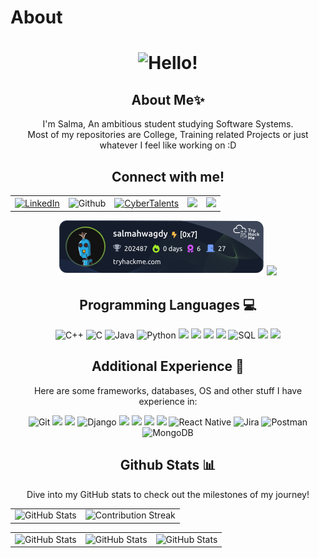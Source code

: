 # About
<div align="center">
    <h1>
        <img src="https://readme-typing-svg.herokuapp.com?font=Silkscreen&size=40&duration=3500&color=2AA889&center=true&vCenter=true&width=435&lines=Hello!" alt="Hello!"/>
    </h1>
</div>
<div align="center">
    <h2>About Me✨</h2>
    <p>I'm Salma, An ambitious student studying Software Systems. <br>
    Most of my repositories are College, Training related Projects or just whatever I feel like working on  :D</p>
</div>
<div align="center">
    <h2 align="center" class="section-heading">Connect with me!</h2>
    <table align="center" width="100%" height="100%" >
        <tr>
       <td>  <a href="https://linkedin.com/in/salma-wagdy-b127b81a9">
       <img src="https://img.shields.io/badge/LinkedIn-0077B5?style=for-the-badge&logo=linkedin&logoColor=white" alt="LinkedIn"/></td></a>
       <a href="https://github.com/salma-h-wagdy">
        <td> <img src ="https://img.shields.io/badge/GitHub-100000?style=for-the-badge&logo=github&logoColor=white" alt="Github"/></td></a>
        <td> <a href="https://cybertalents.com/members/Salmahwagdy/profile"> <img src ="https://img.shields.io/badge/CyberTalents-00bfff?style=for-the-badge" alt="CyberTalents"/></td></a>
        <td><a href = "https://app.letsdefend.io/user/salmahisham139">
        <img src= "https://img.shields.io/badge/LetsDefend-8a2be2?style=for-the-badge&link=https%3A%2F%2Fapp.letsdefend.io%2Fuser%2Fsalmahisham139"/></a></td>
        <td> <a href = "https://www.credly.com/users/salma-hisham.d908edfe"><img src="https://img.shields.io/badge/Credly-white?style=for-the-badge&logo=credly&logoColor=orange"/></a></td>
<!--         <td><a href = "https://stackexchange.com/users/43187686/salma-hisham"><img src="https://img.shields.io/badge/-Stackoverflow-FE7A16?style=for-the-badge&logo=stack-overflow&logoColor=white"/></a></td> -->
        <!-- <img src= "https://img.shields.io/badge/Codeforces-445f9d?style=for-the-badge&logo=Codeforces&logoColor=white"/> -->
       </tr>
           </table>
    
[![salma-h-wagdy's tryhackme stats](https://raw.githubusercontent.com/salma-h-wagdy/salma-h-wagdy/master/assets/thm_propic.png)][tryhackme]
           <a href="https://cyberdefenders.org/p/salma-h-wagdy">
       <img src="https://cyberdefenders-storage.s3.me-central-1.amazonaws.com/profile-badges/salma-h-wagdy.png" width="300" /></a>
<!-- [<img src="https://tryhackme-badges.s3.amazonaws.com/salmahwagdy.png" alt="tryhackme Badge" />][tryhackme] -->

</div>

     
    

<h2 align="center" class="section-heading">Programming Languages 💻</h2>
<div align="center">
<!-- <p>Here are the languages I wield to turn complex problems into solutions:</p> -->
  <img src = "https://img.shields.io/badge/C%2B%2B-00599C?style=for-the-badge&logo=c%2B%2B&logoColor=white" alt ="C++"/>
    <img src="https://img.shields.io/badge/c-%2300599C.svg?style=for-the-badge&logo=c&logoColor=white" alt ="C"/>
  <img src="https://img.shields.io/badge/Java-ED8B00?style=for-the-badge&logo=openjdk&logoColor=white" alt="Java" />
  <img src="https://img.shields.io/badge/Python-3776AB?style=for-the-badge&logo=python&logoColor=white" alt="Python"/>
  <img src="https://img.shields.io/badge/PHP-777BB4?style=for-the-badge&logo=php&logoColor=white" />
    <img src="https://img.shields.io/badge/javascript-%23323330.svg?style=for-the-badge&logo=javascript&logoColor=%23F7DF1E"/>
  <img src="https://img.shields.io/badge/HTML-239120?style=for-the-badge&logo=html5&logoColor=white"/>
  <img src="https://img.shields.io/badge/CSS-239120?&style=for-the-badge&logo=css&logoColor=white"/>
 <!-- <img src="https://img.shields.io/badge/Verilog-4B8BBE?style=for-the-badge&logoColor=white" alt="Verilog"/>
    <img src="https://img.shields.io/badge/VHDL-FF6600?style=for-the-badge&logoColor=white" alt="VHDL"/> -->
 <img src="https://img.shields.io/badge/SQL-4479A1?style=for-the-badge" alt="SQL"/>
 <img src ="https://img.shields.io/badge/latex-%23008080.svg?style=for-the-badge&logo=latex&logoColor=white"/>
<img src ="https://img.shields.io/badge/bash_script-%23121011.svg?style=for-the-badge&logo=gnu-bash&logoColor=white"/>
    <!-- <img src="https://img.shields.io/badge/typescript-%23007ACC.svg?style=for-the-badge&logo=typescript&logoColor=white"/> -->
    <!-- <img src="https://img.shields.io/badge/rust-%23000000.svg?style=for-the-badge&logo=rust&logoColor=white/> -->


</div>

<h2 align="center" class="section-heading">Additional Experience 🔧</h2>
<div align="center">

<p>Here are some frameworks, databases, OS and other stuff I have experience in:</p>

  <img src="https://img.shields.io/badge/Git-F05032?style=for-the-badge&logo=git&logoColor=white" alt="Git"/> 
  <img src = "https://img.shields.io/badge/MySQL-00000F?style=for-the-badge&logo=mysql&logoColor=white"/>
  <img src="https://img.shields.io/badge/Microsoft%20SQL%20Server-CC2927?style=for-the-badge&logo=microsoft%20sql%20server&logoColor=white"/>
  <img src="https://img.shields.io/badge/Django-092E20?style=for-the-badge&logo=django&logoColor=green" alt="Django"/>
 <img src="https://img.shields.io/badge/-selenium-%43B02A?style=for-the-badge&logo=selenium&logoColor=white"/>
 <img src="https://img.shields.io/badge/Ubuntu-E95420?style=for-the-badge&logo=ubuntu&logoColor=white"/>
 <img src ="https://img.shields.io/badge/Kali-268BEE?style=for-the-badge&logo=kalilinux&logoColor=white"/>
 <img src="https://img.shields.io/badge/react-%2320232a.svg?style=for-the-badge&logo=react&logoColor=%2361DAFB"/>
 <img src="https://img.shields.io/badge/react_native-%2320232a.svg?style=for-the-badge&logo=react&logoColor=%2361DAFB" alt="React Native"/>
 <img src="https://img.shields.io/badge/jira-%230A0FFF.svg?style=for-the-badge&logo=jira&logoColor=white" alt = "Jira"/>
 <img src="https://img.shields.io/badge/Postman-FF6C37?style=for-the-badge&logo=postman&logoColor=white" alt="Postman"/>
 <img src="https://img.shields.io/badge/MongoDB-%234ea94b.svg?style=for-the-badge&logo=mongodb&logoColor=white" alt="MongoDB"/>
<!-- <img src="https://img.shields.io/badge/Flutter-%2302569B.svg?style=for-the-badge&logo=Flutter&logoColor=white" alt="Flutter"/> -->
 <!-- <img src="https://img.shields.io/badge/PostgreSQL-4169E1?style=for-the-badge&logo=postgresql&logoColor=white" alt="PostgreSQL"/> -->
<!-- <img src="https://img.shields.io/badge/docker-%230db7ed.svg?style=for-the-badge&logo=docker&logoColor=white" alt="Docker"/> -->
 <!-- <img src ="(https://img.shields.io/badge/Qt-%23217346.svg?style=for-the-badge&logo=Qt&logoColor=white"/>
 <!-- <img src ="https://img.shields.io/badge/Arduino-00979D?style=for-the-badge&logo=Arduino&logoColor=white"/> -->
<!-- <img src="https://img.shields.io/badge/jupyter-%23FA0F00.svg?style=for-the-badge&logo=jupyter&logoColor=white"/>-->
  </div>
 <!-- <div align="center">
   <h2>GitHub Commits</h2> 
 </div> -->
<!-- ![snake animation](https://github.com/salma-h-wagdy/salma-h-wagdy/blob/output/github-contribution-grid-snake2.svg)-->
  <div align="center">
<h2 align="center" class="section-heading"> Github Stats 📊</h2>
<p>Dive into my GitHub stats to check out the milestones of my journey!</p>
 <table align="center" width="100%" height="100%" >
     <!--<tr><img src="https://komarev.com/ghpvc/?username=salma-h-wagdy&theme=gotham" alt=""/></tr>-->
    <tr>
       <td><img style="border: none;" src="https://github-profile-summary-cards.vercel.app/api/cards/profile-details?username=salma-h-wagdy&theme=gotham" alt="GitHub Stats"/></td>    
       <td><img style="border: none;" src="https://github-readme-streak-stats.herokuapp.com/?user=salma-h-wagdy&theme=gotham&hide_border=true" alt="Contribution Streak"/></td>
    </tr>
 </table>

 <table align="center" width="100%" height="100%" >
    <tr>
        <td><img style="border: none;" src="https://github-profile-summary-cards.vercel.app/api/cards/stats?username=salma-h-wagdy&theme=gotham" alt="GitHub Stats"/></td>
    <!-- <td><img style="border: none;" src="https://github-profile-summary-cards.vercel.app/api/cards/productive-time?username=salma-h-wagdy&theme=github_dark&utcOffset=10" alt="GitHub Stats"/></td> -->
<!--         <td><img style="border: none;" src="https://github-readme-stats.vercel.app/api/top-langs/?username=salma-h-wagdy&layout=donut&theme=gotham&hide_border=true" alt="GitHub Stats"/></td> -->
        <td><img style="border: none;" src="https://github-profile-summary-cards.vercel.app/api/cards/most-commit-language?username=salma-h-wagdy&theme=gotham&text_color=white" alt="GitHub Stats"/></td>
        <td><img style="border: none;" src="https://github-profile-summary-cards.vercel.app/api/cards/repos-per-language?username=salma-h-wagdy&theme=gotham&text_color=white" alt="GitHub Stats"/></td>
    </tr>
 </table>
</div>

[tryhackme]: https://tryhackme.com/p/salmahwagdy
